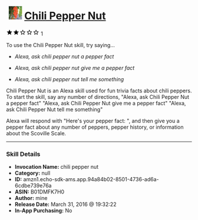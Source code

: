 # &nbsp;<img src="skill_icon" alt="Chili Pepper Nut icon" width="36"> [Chili Pepper Nut](http://alexa.amazon.com/#skills/amzn1.echo-sdk-ams.app.94a84b02-8501-4736-ad6a-6cdbe739e76a)
![2 stars](../../images/ic_star_black_18dp_1x.png)![2 stars](../../images/ic_star_black_18dp_1x.png)![2 stars](../../images/ic_star_border_black_18dp_1x.png)![2 stars](../../images/ic_star_border_black_18dp_1x.png)![2 stars](../../images/ic_star_border_black_18dp_1x.png) 1

To use the Chili Pepper Nut skill, try saying...

* *Alexa, ask chili pepper nut a pepper fact*

* *Alexa, ask chili pepper nut give me a pepper fact*

* *Alexa, ask chili pepper nut tell me something*

Chili Pepper Nut is an Alexa skill used for fun trivia facts about chili peppers.
To start the skill, say any number of directions,
"Alexa, ask Chili Pepper Nut a pepper fact"
"Alexa, ask Chili Pepper Nut give me a pepper fact"
"Alexa, ask Chili Pepper Nut tell me something"

Alexa will respond with "Here's your pepper fact: ", and then give you a pepper fact about any number of peppers, pepper history, or information about the Scoville Scale.

***

### Skill Details

* **Invocation Name:** chili pepper nut
* **Category:** null
* **ID:** amzn1.echo-sdk-ams.app.94a84b02-8501-4736-ad6a-6cdbe739e76a
* **ASIN:** B01DMFK7H0
* **Author:** mine
* **Release Date:** March 31, 2016 @ 19:32:22
* **In-App Purchasing:** No
